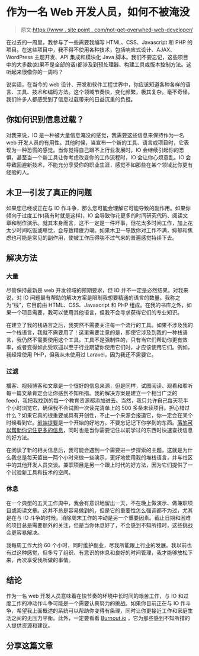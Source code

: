 # 作为一名 Web 开发人员，如何不被淹没

> 原文:[https://www . site point . com/not-get-overwhed-web-developer/](https://www.sitepoint.com/not-get-overwhelmed-web-developer/)

在过去的一周里，我参与了一些需要我编写 HTML、CSS、Javascript 和 PHP 的项目。在这些项目中，我不得不使用各种技术，包括响应式设计、AJAX、WordPress 主题开发、API 集成和模块化 Java 脚本。我们不要忘记，这些项目中的大多数(如果不是全部的话)都涉及到预处理器、构建工具或版本控制方法。这听起来很像你的一周吗？

说实话，在当今的 web 设计、开发和软件工程世界中，你应该知道各种各样的语言、工具、技术和编码方法。这个领域节奏快，变化频繁，极其复杂。毫不奇怪，我们许多人都感受到了信息过载带来的日益沉重的负担。

## 你如何识别信息过载？

对我来说，IO 是一种被大量信息淹没的感觉，我需要这些信息来保持作为一名 web 开发人员的有用性。其他时候，当宣布一个新的工具、语言或项目时，它表现为一种恐慌的感觉。当你觉得自己跟不上行业发展时，IO 会继续引起你的恐惧，甚至当一个新工具让你考虑改变你的工作流程时，IO 会让你心烦意乱。IO 会导致回避新技术，不能充分享受你的职业生涯，感觉不如那些在某个领域比你更有经验的人。

## 木卫一引发了真正的问题

如果您已经或正在与 IO 作斗争，那么您可能会理解它可能导致的副作用。如果你倾向于过度工作(我有时就是这样)，IO 会导致你花更多的时间研究代码、阅读文章和制作演示。就其本身而言，这不一定是一件坏事，但花太多时间工作，加上花太少时间吃饭或睡觉，会导致精疲力竭。如果木卫一导致你对工作不满，抑郁和焦虑也可能是常见的副作用，使被工作压得喘不过气来的普遍感觉持续下去。

## 解决方法

### 大量

尽管保持最新是 web 开发领域的预期要求，但 IO 并不一定是必然结果。对我来说，对 IO 问题最有帮助的解决方案是限制我想要精通的语言的数量。我称之为“栈”，它目前由 HTML、CSS、Javascript 和 PHP 组成。在我的书库之外，如果一个项目需要，我可以使用其他语言，但我不会寻求获得它们的专业知识。

在建立了我的栈语言之后，我突然不需要关注每一个流行的工具。如果不涉及我的一个栈语言，我就不需要用了！这里需要注意的是，即使它涉及到我的一种栈语言，我仍然不需要使用这个工具。工具不是强制性的，只有当它们帮助你更有效率，或者变得如此受欢迎以至于行业期望你使用它们时，才应该使用它们。例如，我经常使用 PHP，但我从未使用过 Laravel，因为我还不需要它。

### 过滤

播客、视频博客和文章是一个很好的信息来源，但是同样，试图阅读、观看和聆听每一篇文章肯定会让你感到不知所措。我的解决方案是建立一个相当广泛的 feed，我把我找到的每一个教育资源都添加进去。当然，我只允许自己每天花半个小时浏览它，确保我不会试图一次读完清单上的 500 多条未读项目。担心错过什么？如果它真的很重要或具有开创性，不止一个来源会报道它，你一定会在某个时候看到它。[前端提要](https://github.com/impressivewebs/frontend-feeds)是一个开始的好地方。不要忘记记下你学到的东西。[落笔可以帮助你记住更多的信息](http://www.scientificamerican.com/article/a-learning-secret-don-t-take-notes-with-a-laptop/)，同时也是当你需要记住以前学过的东西时快速查找信息的好方法。

在阅读了新的相关信息后，我可能会遇到一个需要进一步探索的主题，这就是为什么我总是每天留出一两个小时来做一些演示，更好地使用我的堆栈语言，并与社区中的其他开发人员交谈。兼职项目是另一个跟上时代的好方法，因为它们提供了一个试验新工具和技术的空间。

### 休息

在一个典型的五天工作周中，我会有意识地留出一天，不在晚上做演示、做兼职项目或阅读文章。这并不总是容易做到的，但是它的重要性怎么强调都不为过，尤其是在与 IO 斗争的时候。消除周末工作的冲动是另一个重要因素。截止日期和困难的项目总是需要额外的关注，但是当你休息好了，不会感到不知所措时，这些挑战会更容易解决。

我每周工作大约 60 个小时，同时维护副业，尽我所能跟上行业的发展。我以前也有过这种感觉，但多亏了组织、有意识的休息和良好的时间管理，我才能够放松下来，再次享受我所做的事情。

## 结论

作为一名 web 开发人员意味着在快节奏的环境中长时间的艰苦工作，与 IO 和过度工作的冲动作斗争可能是一个需要认真努力的挑战。如果你目前正在与 IO 作斗争，希望我上面概述的系统可以帮助你变得有条理，同时让你更接近工作和家庭生活之间的无压力平衡。此外，一定要看看 [Burnout.io](http://burnout.io/) ，它为那些感到不知所措的人提供资源和建议。

## 分享这篇文章